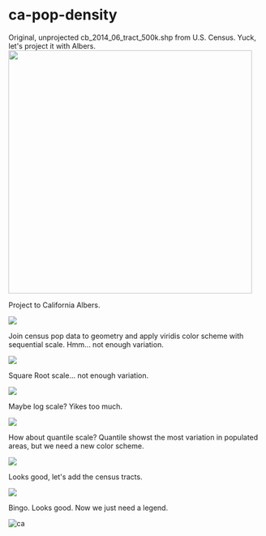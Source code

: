 # ca-pop-density
Original, unprojected cb_2014_06_tract_500k.shp from U.S. Census. Yuck, let's project it with Albers.
<img src="https://raw.githubusercontent.com/orcutt989/d3js/master/ca-pop-density/png/ca-original.png" width="480" height="480">

Project to California Albers.

![](https://raw.githubusercontent.com/orcutt989/d3js/master/ca-pop-density/png/ca-albers.png)

Join census pop data to geometry and apply viridis color scheme with sequential scale. Hmm... not enough variation.

![](https://raw.githubusercontent.com/orcutt989/d3js/master/ca-pop-density/png/ca-albers-color.png)

Square Root scale... not enough variation.

![](https://raw.githubusercontent.com/orcutt989/d3js/master/ca-pop-density/png/ca-tracts-sqrt.png)

Maybe log scale? Yikes too much.

![](https://raw.githubusercontent.com/orcutt989/d3js/master/ca-pop-density/png/ca-tracts-log.png)

How about quantile scale? Quantile showst the most variation in populated areas, but we need a new color scheme.

![](https://raw.githubusercontent.com/orcutt989/d3js/master/ca-pop-density/png/ca-tracts-quantile.png)

Looks good, let's add the census tracts.

![](https://raw.githubusercontent.com/orcutt989/d3js/master/ca-pop-density/png/ca-tracts-threshold.png)

Bingo. Looks good. Now we just need a legend.

![ca](https://raw.githubusercontent.com/orcutt989/d3js/master/ca-pop-density/png/ca.png)
